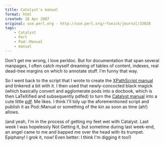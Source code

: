 ```yaml
---
title: Catalyst's manual
format: html
created: 18 Apr 2007
original: use.perl.org - http://use.perl.org/~Yanick/journal/33028
tags:
    - Catalyst
    - Perl
    - Pod::Manual
    - manual
---
```


<p>Don't get me wrong, I love perldoc. But for documentation that span
several manpages, I often catch myself dreaming of tables of content,
indexes, real dead-tree margins on which to annotate stuff. I'm funny that
way.</p><p>So I went back to the script that I wrote to create the <a href="http://use.perl.org/~Yanick/journal/30715" rel="nofollow">XPathScript manual</a>
and tinkered a bit with it. I then used that newly-concocted black
magick (which basically convert and agglomerate pods into a docbook, which
is then LaTeXified and subsequently pdfed) to turn the
<a href="http://search.cpan.org/~jrockway/Catalyst-Manual-5.700501/" rel="nofollow">Catalyst
manual</a> into a cute little <a href="http://babyl.dyndns.org/misc/catalyst_manual.pdf" rel="nofollow">pdf</a>.
Me likes. I think I'll tidy up the aforementioned script and
publish it as Pod::Manual or something of the kin as soon as time (ah!)
allows.</p><p>(and yeah, I'm in the process of getting
my feet wet with Catalyst. Last week I was hopelessly Not Getting It, but
sometime during last week-end, an angel came to me and bapped me over the
head with its trumpet. Epiphany! I grok it, now! Even better:  I think I'm digging it too!)</p>
